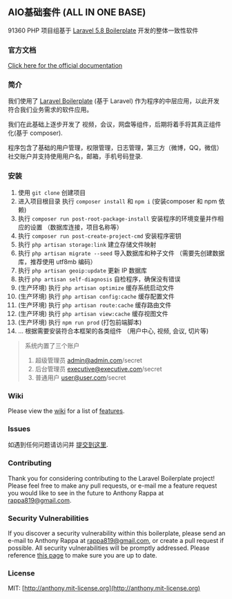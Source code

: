 ## AIO基础套件 (ALL IN ONE BASE)

91360 PHP 项目组基于 [Laravel 5.8 Boilerplate](http://laravel-boilerplate.com) 开发的整体一致性软件

### 官方文档

[Click here for the official documentation](http://laravel-boilerplate.com)

### 简介

我们使用了 [Laravel Boilerplate](http://laravel-boilerplate.com) (基于 Laravel) 作为程序的中层应用，以此开发符合我们业务需求的软件应用。

我们在此基础上逐步开发了 视频，会议，网盘等组件，后期将着手将其真正组件化(基于 composer).

程序包含了基础的用户管理，权限管理，日志管理，第三方（微博，QQ，微信）社交账户并支持使用用户名，邮箱，手机号码登录.

### 安装

1. 使用 `git clone` 创建项目
2. 进入项目根目录 执行 `composer install` 和 `npm i` (安装composer 和 npm 依赖)
3. 执行 `composer run post-root-package-install` 安装程序的环境变量并作相应的设置 （数据库连接，项目名称等）
4. 执行 `composer run post-create-project-cmd` 安装程序密钥
5. 执行 `php artisan storage:link` 建立存储文件映射
6. 执行 `php artisan migrate --seed` 导入数据库和种子文件 （需要先创建数据库，推荐使用 utf8mb 编码）
7. 执行 `php artisan geoip:update` 更新 IP 数据库
8. 执行 `php artisan self-diagnosis` 自检程序，确保没有错误
9. (生产环境) 执行 `php artisan optimize` 缓存系统启动文件
10. (生产环境) 执行 `php artisan config:cache` 缓存配置文件
11. (生产环境) 执行 `php artisan route:cache` 缓存路由文件
12. (生产环境) 执行 `php artisan view:cache` 缓存视图文件
13. (生产环境) 执行 `npm run prod` (打包前端脚本)
14. ... 根据需要安装符合本框架的各类组件 （用户中心, 视频, 会议, 切片等)

> 系统内置了三个账户
>
> 1. 超级管理员 admin@admin.com/secret
> 2. 后台管理员 executive@executive.com/secret
> 3. 普通用户 user@user.com/secret

### Wiki

Please view the [wiki](https://github.com/rappasoft/laravel-5-boilerplate/wiki) for a list of [features](https://github.com/rappasoft/laravel-5-boilerplate/wiki#features).

### Issues

如遇到任何问题请访问并 [提交到这里](https://git.comc.91360.com/php/aio-base/issues).

### Contributing

Thank you for considering contributing to the Laravel Boilerplate project! Please feel free to make any pull requests, or e-mail me a feature request you would like to see in the future to Anthony Rappa at rappa819@gmail.com.

### Security Vulnerabilities

If you discover a security vulnerability within this boilerplate, please send an e-mail to Anthony Rappa at rappa819@gmail.com, or create a pull request if possible. All security vulnerabilities will be promptly addressed. Please reference [this page](https://github.com/rappasoft/laravel-5-boilerplate/wiki/7.-Security-Fixes) to make sure you are up to date.

### License

MIT: [http://anthony.mit-license.org](http://anthony.mit-license.org)
